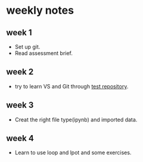 # weekly notes
## week 1
- Set up git.
- Read assessment brief.
## week 2
- try to learn VS and Git through [test repository](https://github.com/Yuang-Tan/git-demo).
## week 3
- Creat the right file type(ipynb) and imported data.
## week 4
- Learn to use loop and lpot and some exercises.
